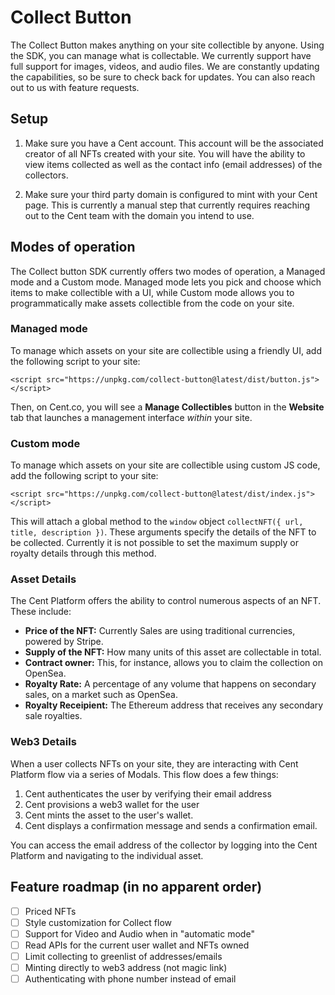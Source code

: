 # Collect Button

The Collect Button makes anything on your site collectible by anyone. Using the SDK, you can manage what is collectable. We currently support have full support for images, videos, and audio files. We are constantly updating the capabilities, so be sure to check back for updates. You can also reach out to us with feature requests.

## Setup
1. Make sure you have a Cent account. This account will be the associated creator of all NFTs created with your site. You will have the ability to view items collected as well as the contact info (email addresses) of the collectors.

2. Make sure your third party domain is configured to mint with your Cent page. This is currently a manual step that currently requires reaching out to the Cent team with the domain you intend to use.

## Modes of operation

The Collect button SDK currently offers two modes of operation, a Managed mode and a Custom mode. Managed mode lets you pick and choose which items to make collectible with a UI, while Custom mode allows you to programmatically make assets collectible from the code on your site.

### Managed mode

To manage which assets on your site are collectible using a friendly UI, add the following script to your site:

```
<script src="https://unpkg.com/collect-button@latest/dist/button.js"></script>
```

Then, on Cent.co, you will see a **Manage Collectibles** button in the **Website** tab that launches a management interface _within_ your site.

### Custom mode

To manage which assets on your site are collectible using custom JS code, add the following script to your site:

```
<script src="https://unpkg.com/collect-button@latest/dist/index.js"></script>
```

This will attach a global method to the `window` object `collectNFT({ url, title, description })`. These arguments specify the details of the NFT to be collected. Currently it is not possible to set the maximum supply or royalty details through this method.


### Asset Details

The Cent Platform offers the ability to control numerous aspects of an NFT. These include:

- **Price of the NFT:** Currently Sales are using traditional currencies, powered by Stripe.
- **Supply of the NFT:** How many units of this asset are collectable in total.
- **Contract owner:** This, for instance, allows you to claim the collection on OpenSea.
- **Royalty Rate:** A percentage of any volume that happens on secondary sales, on a market such as OpenSea.
- **Royalty Receipient:** The Ethereum address that receives any secondary sale royalties.

### Web3 Details

When a user collects NFTs on your site, they are interacting with Cent Platform flow via a series of Modals. This flow does a few things:

1. Cent authenticates the user by verifying their email address
2. Cent provisions a web3 wallet for the user
3. Cent mints the asset to the user's wallet.
4. Cent displays a confirmation message and sends a confirmation email.

You can access the email address of the collector by logging into the Cent Platform and navigating to the individual asset.

## Feature roadmap (in no apparent order)
- [ ] Priced NFTs
- [ ] Style customization for Collect flow
- [ ] Support for Video and Audio when in "automatic mode"
- [ ] Read APIs for the current user wallet and NFTs owned
- [ ] Limit collecting to greenlist of addresses/emails
- [ ] Minting directly to web3 address (not magic link)
- [ ] Authenticating with phone number instead of email
